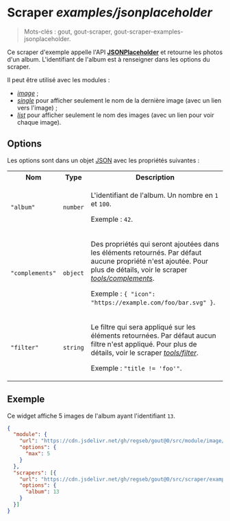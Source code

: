# Scraper _examples/jsonplaceholder_

> Mots-clés : gout, gout-scraper, gout-scraper-examples-jsonplaceholder.

Ce scraper d'exemple appelle l'API
**[JSONPlaceholder](https://jsonplaceholder.typicode.com/)** et retourne les
photos d'un album. L'identifiant de l'album est à renseigner dans les options du
scraper.

Il peut être utilisé avec les modules :

- [_image_](https://github.com/regseb/gout/tree/HEAD/src/module/image#readme) ;
- [_single_](https://github.com/regseb/gout/tree/HEAD/src/module/single#readme)
  pour afficher seulement le nom de la dernière image (avec un lien vers
  l'image) ;
- [_list_](https://github.com/regseb/gout/tree/HEAD/src/module/list#readme)
  pour afficher seulement le nom des images (avec un lien pour voir chaque
  image).

## Options

Les options sont dans un objet
[JSON](https://www.json.org/json-fr.html "JavaScript Object Notation") avec les
propriétés suivantes :

<table>
  <tr>
    <th>Nom</th>
    <th>Type</th>
    <th>Description</th>
  </tr>
  <tr>
    <td><code>"album"</code></td>
    <td><code>number</code></td>
    <td>
      <p>
        L'identifiant de l'album. Un nombre en <code>1</code> et
        <code>100</code>.
      </p>
      <p>
        Exemple : <code>42</code>.
      </p>
    </td>
  </tr>
  <tr>
    <td><code>"complements"</code></td>
    <td><code>object</code></td>
    <td>
      <p>
        Des propriétés qui seront ajoutées dans les éléments retournés. Par
        défaut aucune propriété n'est ajoutée. Pour plus de détails, voir le
        scraper
        <a href="https://github.com/regseb/gout/tree/HEAD/src/scraper/tools/complements#readme"><em>tools/complements</em></a>.
      </p>
      <p>
        Exemple : <code>{ "icon": "https://example.com/foo/bar.svg" }</code>.
      </p>
    </td>
  </tr>
  <tr>
    <td><code>"filter"</code></td>
    <td><code>string</code></td>
    <td>
      <p>
        Le filtre qui sera appliqué sur les éléments retournées. Par défaut
        aucun filtre n'est appliqué. Pour plus de détails, voir le scraper
        <a href="https://github.com/regseb/gout/tree/HEAD/src/scraper/tools/filter#readme"><em>tools/filter</em></a>.
      </p>
      <p>
        Exemple : <code>"title != 'foo'"</code>.
      </p>
    </td>
  </tr>
</table>

## Exemple

Ce widget affiche 5 images de l'album ayant l'identifiant `13`.

```JSON
{
  "module": {
    "url": "https://cdn.jsdelivr.net/gh/regseb/gout@0/src/module/image/image.js",
    "options": {
      "max": 5
    }
  },
  "scrapers": [{
    "url": "https://cdn.jsdelivr.net/gh/regseb/gout@0/src/scraper/examples/jsonplaceholder/jsonplaceholder.js",
    "options": {
      "album": 13
    }
  }]
}
```
